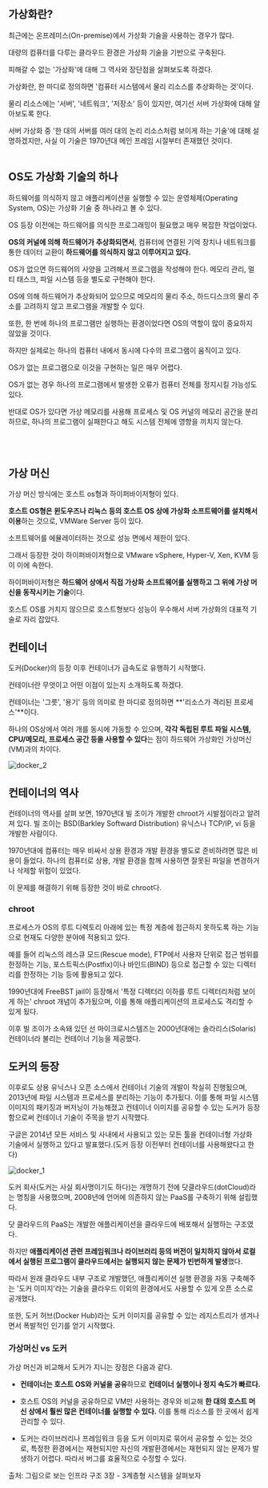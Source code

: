 ## 가상화란?

최근에는 온프레미스(On-premise)에서 가상화 기술을 사용하는 경우가 많다.

대량의 컴퓨터를 다루는 클라우드 환경은 가상화 기술을 기반으로 구축된다.

피해갈 수 없는 '가상화'에 대해 그 역사와 장단점을 살펴보도록 하겠다.


가상화란, 한 마디로 정의하면 '컴퓨터 시스템에서 물리 리소스를 추상화하는 것'이다. 

물리 리소스에는 '서버', '네트워크', '저장소' 등이 있지만, 여기선 서버 가상화에 대해 알아보도록 한다.

서버 가상화 중 '한 대의 서버를 여러 대의 논리 리소스처럼 보이게 하는 기술'에 대해 설명하겠지만, 사실 이 기술은 1970년대 메인 프레임 시절부터 존재했던 것이다.
<br/><br/>

## OS도 가상화 기술의 하나


하드웨어를 의식하지 않고 애플리케이션을 실행할 수 있는 운영체제(Operating System, OS)는 가상화 기술 중 하나라고 볼 수 있다.

OS 등장 이전에는 하드웨어를 의식한 프로그래밍이 필요했고 매우 복잡한 작업이었다.

**OS의 커널에 의해 하드웨어가 추상화되면서**, 컴퓨터에 연결된 기억 장치나 네트워크를 통한 데이터 교환이 **하드웨어를 의식하지 않고 이루어지고 있다.**

 OS가 없으면 하드웨어의 사양을 고려해서 프로그램을 작성해야 한다. 메모리 관리, 멀티 태스크, 파일 시스템 등을 별도로 구현해야 한다.
 
 OS에 의해 하드웨어가 추상화되어 있으므로 메모리의 물리 주소, 하드디스크의 물리 주소를 고려하지 않고 프로그램을 개발할 수 있다.


또한, 한 번에 하나의 프로그램만 실행하는 환경이었다면 OS의 역할이 많이 중요하지 않았을 것이다.

하지만 실제로는 하나의 컴퓨터 내에서 동시에 다수의 프로그램이 움직이고 있다.

OS가 없는 프로그램으로 이것을 구현하는 일은 매우 어렵다.  

OS가 없는 경우 하나의 프로그램에서 발생한 오류가 컴퓨터 전체를 정지시킬 가능성도 있다.

반대로 OS가 있다면 가상 메모리를 사용해 프로세스 및 OS 커널의 메모리 공간을 분리하므로, 하나의 프로그램이 실패한다고 해도 시스템 전체에 영향을 끼치지 않는다.  

<br/><br/>


## 가상 머신

가상 머신 방식에는 호스트 os형과 하이퍼바이저형이 있다.

**호스트 OS형은 윈도우즈나 리눅스 등의 호스트 OS 상에 가상화 소프트웨어를 설치해서 이용**하는 것으로, VMWare Server 등이 있다.

소프트웨어를 에뮬레이터하는 것으로 성능 면에서 제한이 있다.

그래서 등장한 것이 하이퍼바이저형으로 VMware vSphere, Hyper-V, Xen, KVM 등이 이에 속한다.

하이퍼바이저형은 **하드웨어 상에서 직접 가상화 소프트웨어를 실행하고 그 위에 가상 머신을 동작시키는 기술**이다.

호스트 OS를 거치지 않으므로 호스트형보다 성능이 우수해서 서버 가상화의 대표적 기술로 자리 잡았다.  


## 컨테이너 

도커(Docker)의 등장 이후 컨테이너가 급속도로 유행하기 시작했다.

컨테이너란 무엇이고 어떤 이점이 있는지 소개하도록 하겠다.

컨테이너는 '그릇', '용기' 등의 의미로 한 마디로 정의하면 **'리소스가 격리된 프로세스'**이다.

하나의 OS상에서 여러 개를 동시에 가동할 수 있으며,  **각각 독립된 루트 파일 시스템, CPU/메모리, 프로세스 공간 등을 사용할 수 있다**는 점이 하드웨어 가상화인 가상머신(VM)과의 차이다.

![docker_2](https://user-images.githubusercontent.com/15938354/112495371-30b35700-8dc7-11eb-9bc4-e01cbce0fed7.jpg)  



## 컨테이너의 역사

컨테이너의 역사를 살펴 보면, 1970년대 빌 조이가 개발한 chroot가 시발점이라고 알려져 있다. 빌 조이는 BSD(Barkley Softward Distribution) 유닉스나 TCP/IP, vi 등을 개발한 사람이다.

1970년대에 컴퓨터는 매우 비싸서 상용 환경과 개발 환경을 별도로 준비하려면 많은 비용이 들었다. 하나의 컴퓨터로 상용, 개발 환경을 함께 사용하면 잘못된 파일을 변경하거나 삭제할 위험이 있었다.

이 문제를 해결하기 위해 등장한 것이 바로 chroot다.

### chroot 
프로세스가 OS의 루트 디렉토리 아래에 있는 특정 계층에 접근하지 못하도록 하는 기능으로 현재도 다양한 분야에 적용되고 있다.

예를 들어 리눅스의 레스큐 모드(Rescue mode), FTP에서 사용자 단위로 접근 범위를 한정하는 기능, 포스트픽스(Postfix)이나 바인드(BIND) 등으로 접근할 수 있는 디렉터리를 한정하는 기능 등에 활용되고 있다.

1990년대에 FreeBST jail이 등장해서 '특정 디렉터리 이하를 루트 디렉터리처럼 보이게 하는' chroot 개념이 추가됬으며, 이를 통해 애플리케이션의 프로세스도 격리할 수 있게 됬다.

이후 빌 조이가 소속돼 있던 선 마이크로시스템즈는 2000년대에는 솔라리스(Solaris) 컨테이너라 불리는 컨테이너 기능을 제공했다.  


## 도커의 등장

이후로도 상용 유닉스나 오픈 소스에서 컨테이너 기술의 개발이 착실히 진행됬으며, 2013년에 파일 시스템과 프로세스를 분리하는 기능이 추가됬다. 이를 통해 파일 시스템 이미지의 패키징과 버저닝이 가능해졌고 컨테이너 이미지를 공유할 수 있는 도커가 등장함으로써 컨테이너 기술이 주목을 받기 시작했다.

구글은 2014년 모든 서비스 및 사내에서 사용되고 있는 모든 툴을 컨테이너형 가상화 기술에서 실행하고 있다고 발표했다.(도커 등장 이전부터 컨테이너를 사용해왔다고 한다)

![docker_1](https://user-images.githubusercontent.com/15938354/112495452-3f9a0980-8dc7-11eb-96ce-4a577fdffcf3.jpg)


도커 회사(도커는 사실 회사명이기도 하다)는 개명하기 전에 닷클라우드(dotCloud)라는 명칭을 사용했으며, 2008년에 언어에 의존하지 않는 PaaS를 구축하기 위해 설립했다.

닷 클라우드의 PaaS는 개발한 애플리케이션을 클라우드에 배포해서 실행하는 구조였다.

하지만 **애플리케이션 관련 프레임워크나 라이브러리 등의 버전이 일치하지 않아서 로컬에서 실행된 프로그램이 클라우드에서는 실행되지 않는 문제가 빈번하게 발생**했다.

따라서 원래 클라우드 내부 구조로 개발했던, 애플리케이션 실행 환경을 자동 구축해주는 '도커 이미지'라는 기술을 클라우드 이외의 환경에서도 사용할 수 있게 오픈 소스로 공개했다.

또한, 도커 허브(Docker Hub)라는 도커 이미지를 공유할 수 있는 레지스트리가 생겨나면서 폭발적인 인기를 얻기 시작했다.  



### 가상머신 vs 도커 


가상 머신과 비교해서 도커가 지니는 장점은 다음과 같다.

- **컨테이너는 호스트 OS와 커널을 공유**하므로 **컨테이너 실행이나 정지 속도가 빠르다.**

- 호스트 OS의 커널을 공유하므로 VM만 사용하는 경우와 비교해 **한 대의 호스트 머신 상에서 훨씬 많은 컨테이너를 실행할 수 있다.** 이를 통해 리소스를 한 곳에서 쉽게 관리할 수 있다.

- 도커는 라이브러리나 프레임워크 등을 도커 이미지로 묶어서 공유할 수 있는 것으로, 특정한 환경에서는 재현되지만 자신의 개발환경에서는 재현되지 않는 문제가 발생하기 어렵다. 따라서 버그를 효율적으로 수정할 수 있다.



출처: 그림으로 보는 인프라 구조 3장 - 3계층형 시스템을 살펴보자
